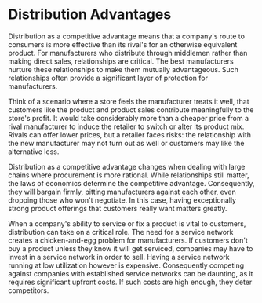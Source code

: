 # Distribution Advantages

Distribution as a competitive advantage means that a company's route to consumers is more effective than its rival's for an otherwise equivalent product. For manufacturers who distribute through middlemen rather than making direct sales, relationships are critical. The best manufacturers nurture these relationships to make them mutually advantageous. Such relationships often provide a significant layer of protection for manufacturers.

Think of a scenario where a store feels the manufacturer treats it well, that customers like the product and product sales contribute meaningfully to the store's profit. It would take considerably more than a cheaper price from a rival manufacturer to induce the retailer to switch or alter its product mix. Rivals can offer lower prices, but a retailer faces risks: the relationship with the new manufacturer may not turn out as well or customers may like the alternative less.

Distribution as a competitive advantage changes when dealing with large chains where procurement is more rational. While relationships still matter, the laws of economics determine the competitive advantage. Consequently, they will bargain firmly, pitting manufacturers against each other, even dropping those who won't negotiate. In this case, having exceptionally strong product offerings that customers really want matters greatly.

When a company's ability to service or fix a product is vital to customers, distribution can take on a critical role. The need for a service network creates a chicken-and-egg problem for manufacturers. If customers don't buy a product unless they know it will get serviced, companies may have to invest in a service network in order to sell. Having a service network running at low utilization however is expensive. Consequently competing against companies with established service networks can be daunting, as it requires significant upfront costs. If such costs are high enough, they deter competitors.
